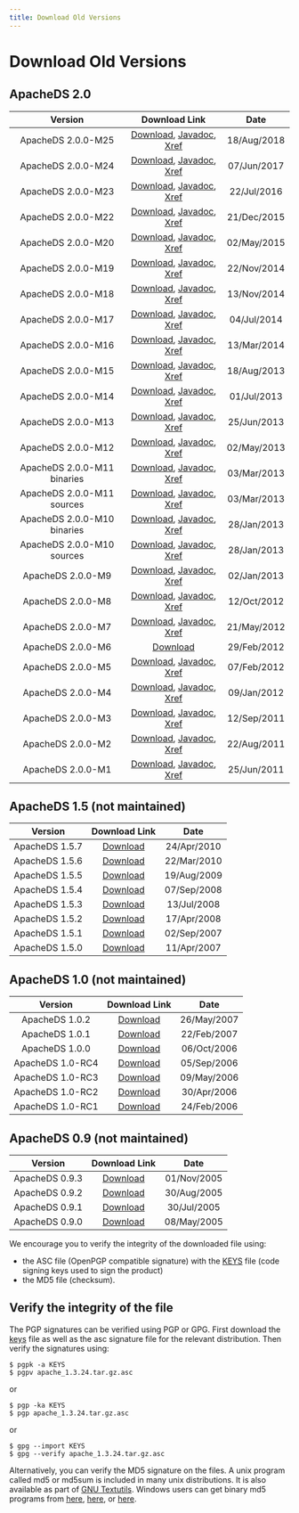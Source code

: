 ```yaml
---
title: Download Old Versions
---
```


# Download Old Versions

## ApacheDS 2.0

<center>

| Version| Download Link | Date |
|:-:|:-:|:-:|
| ApacheDS 2.0.0-M25 | [Download](https://archive.apache.org/dist/directory/apacheds/dist/2.0.0.AM25/), [Javadoc](https://svn.apache.org/repos/infra/websites/production/directory/content/apacheds/gen-docs/2.0.0.AM25/apidocs/index.html), [Xref](https://svn.apache.org/repos/infra/websites/production/directory/content/apacheds/gen-docs/2.0.0.AM25/xref/index.html) | 18/Aug/2018 | 
| ApacheDS 2.0.0-M24 | [Download](https://archive.apache.org/dist/directory/apacheds/dist/2.0.0-M24/), [Javadoc](https://svn.apache.org/repos/infra/websites/production/directory/content/apacheds/gen-docs/2.0.0-M24/apidocs/index.html), [Xref](https://svn.apache.org/repos/infra/websites/production/directory/content/apacheds/gen-docs/2.0.0-M24/xref/index.html) | 07/Jun/2017 |
| ApacheDS 2.0.0-M23 | [Download](https://archive.apache.org/dist/directory/apacheds/dist/2.0.0-M23/), [Javadoc](https://svn.apache.org/repos/infra/websites/production/directory/content/apacheds/gen-docs/2.0.0-M23/apidocs/index.html), [Xref](https://svn.apache.org/repos/infra/websites/production/directory/content/apacheds/gen-docs/2.0.0-M23/xref/index.html) | 22/Jul/2016 |
| ApacheDS 2.0.0-M22 | [Download](https://archive.apache.org/dist/directory/apacheds/dist/2.0.0-M22/), [Javadoc](https://svn.apache.org/repos/infra/websites/production/directory/content/apacheds/gen-docs/2.0.0-M22/apidocs/index.html), [Xref](https://svn.apache.org/repos/infra/websites/production/directory/content/apacheds/gen-docs/2.0.0-M22/xref/index.html) | 21/Dec/2015 |
| ApacheDS 2.0.0-M20 | [Download](https://archive.apache.org/dist/directory/apacheds/dist/2.0.0-M20/), [Javadoc](https://svn.apache.org/repos/infra/websites/production/directory/content/apacheds/gen-docs/2.0.0-M20/apidocs/index.html), [Xref](https://svn.apache.org/repos/infra/websites/production/directory/content/apacheds/gen-docs/2.0.0-M20/xref/index.html) | 02/May/2015 |
| ApacheDS 2.0.0-M19 | [Download](https://archive.apache.org/dist/directory/apacheds/dist/2.0.0-M19/), [Javadoc](https://svn.apache.org/repos/infra/websites/production/directory/content/apacheds/gen-docs/2.0.0-M19/apidocs/index.html), [Xref](https://svn.apache.org/repos/infra/websites/production/directory/content/apacheds/gen-docs/2.0.0-M19/xref/index.html) | 22/Nov/2014 |
| ApacheDS 2.0.0-M18 | [Download](https://archive.apache.org/dist/directory/apacheds/dist/2.0.0-M18/), [Javadoc](https://svn.apache.org/repos/infra/websites/production/directory/content/apacheds/gen-docs/2.0.0-M18/apidocs/index.html), [Xref](https://svn.apache.org/repos/infra/websites/production/directory/content/apacheds/gen-docs/2.0.0-M18/xref/index.html) | 13/Nov/2014 |
| ApacheDS 2.0.0-M17 | [Download](https://archive.apache.org/dist/directory/apacheds/dist/2.0.0-M17/), [Javadoc](https://svn.apache.org/repos/infra/websites/production/directory/content/apacheds/gen-docs/2.0.0-M17/apidocs/index.html), [Xref](https://svn.apache.org/repos/infra/websites/production/directory/content/apacheds/gen-docs/2.0.0-M17/xref/index.html) | 04/Jul/2014 |
| ApacheDS 2.0.0-M16 | [Download](https://archive.apache.org/dist/directory/apacheds/dist/2.0.0-M16/), [Javadoc](https://svn.apache.org/repos/infra/websites/production/directory/content/apacheds/gen-docs/2.0.0-M16/apidocs/index.html), [Xref](https://svn.apache.org/repos/infra/websites/production/directory/content/apacheds/gen-docs/2.0.0-M16/xref/index.html) | 13/Mar/2014 |
| ApacheDS 2.0.0-M15 | [Download](https://archive.apache.org/dist/directory/apacheds/dist/2.0.0-M15/), [Javadoc](https://svn.apache.org/repos/infra/websites/production/directory/content/apacheds/gen-docs/2.0.0-M15/apidocs/index.html), [Xref](https://svn.apache.org/repos/infra/websites/production/directory/content/apacheds/gen-docs/2.0.0-M15/xref/index.html) | 18/Aug/2013 |
| ApacheDS 2.0.0-M14 | [Download](https://archive.apache.org/dist/directory/apacheds/dist/2.0.0-M14/), [Javadoc](https://svn.apache.org/repos/infra/websites/production/directory/content/apacheds/gen-docs/2.0.0-M14/apidocs/index.html), [Xref](https://svn.apache.org/repos/infra/websites/production/directory/content/apacheds/gen-docs/2.0.0-M14/xref/index.html) | 01/Jul/2013 |
| ApacheDS 2.0.0-M13 | [Download](https://archive.apache.org/dist/directory/apacheds/dist/2.0.0-M13/), [Javadoc](https://svn.apache.org/repos/infra/websites/production/directory/content/apacheds/gen-docs/2.0.0-M13/apidocs/index.html), [Xref](https://svn.apache.org/repos/infra/websites/production/directory/content/apacheds/gen-docs/2.0.0-M13/xref/index.html) | 25/Jun/2013 |
| ApacheDS 2.0.0-M12 | [Download](https://archive.apache.org/dist/directory/apacheds/dist/2.0.0-M12/), [Javadoc](https://svn.apache.org/repos/infra/websites/production/directory/content/apacheds/gen-docs/2.0.0-M12/apidocs/index.html), [Xref](https://svn.apache.org/repos/infra/websites/production/directory/content/apacheds/gen-docs/2.0.0-M12/xref/index.html) | 02/May/2013 |
| ApacheDS 2.0.0-M11 binaries | [Download](https://archive.apache.org/dist/directory/apacheds/dist/2.0.0-M11/), [Javadoc](https://svn.apache.org/repos/infra/websites/production/directory/content/apacheds/gen-docs/2.0.0-M11/apidocs/index.html), [Xref](https://svn.apache.org/repos/infra/websites/production/directory/content/apacheds/gen-docs/2.0.0-M11/xref/index.html) | 03/Mar/2013 |
| ApacheDS 2.0.0-M11 sources | [Download](https://archive.apache.org/dist/directory/apacheds/2.0.0-M11/), [Javadoc](https://svn.apache.org/repos/infra/websites/production/directory/content/apacheds/gen-docs/2.0.0-M11/apidocs/index.html), [Xref](https://svn.apache.org/repos/infra/websites/production/directory/content/apacheds/gen-docs/2.0.0-M11/xref/index.html) | 03/Mar/2013 |
| ApacheDS 2.0.0-M10 binaries | [Download](https://archive.apache.org/dist/directory/apacheds/dist/2.0.0-M10/), [Javadoc](https://svn.apache.org/repos/infra/websites/production/directory/content/apacheds/gen-docs/2.0.0-M10/apidocs/index.html), [Xref](https://svn.apache.org/repos/infra/websites/production/directory/content/apacheds/gen-docs/2.0.0-M10/xref/index.html) | 28/Jan/2013 |
| ApacheDS 2.0.0-M10 sources | [Download](https://archive.apache.org/dist/directory/apacheds/2.0.0-M10/), [Javadoc](https://svn.apache.org/repos/infra/websites/production/directory/content/apacheds/gen-docs/2.0.0-M10/apidocs/index.html), [Xref](https://svn.apache.org/repos/infra/websites/production/directory/content/apacheds/gen-docs/2.0.0-M10/xref/index.html) | 28/Jan/2013 |
| ApacheDS 2.0.0-M9 | [Download](https://archive.apache.org/dist/directory/apacheds/stable/2.0/2.0.0-M9), [Javadoc](https://svn.apache.org/repos/infra/websites/production/directory/content/apacheds/gen-docs/2.0.0-M9/apidocs/index.html), [Xref](https://svn.apache.org/repos/infra/websites/production/directory/content/apacheds/gen-docs/2.0.0-M9/xref/index.html) | 02/Jan/2013 |
| ApacheDS 2.0.0-M8 | [Download](https://archive.apache.org/dist/directory/apacheds/stable/2.0/2.0.0-M8), [Javadoc](https://svn.apache.org/repos/infra/websites/production/directory/content/apacheds/gen-docs/2.0.0-M8/apidocs/index.html), [Xref](https://svn.apache.org/repos/infra/websites/production/directory/content/apacheds/gen-docs/2.0.0-M8/xref/index.html) | 12/Oct/2012 |
| ApacheDS 2.0.0-M7 | [Download](https://archive.apache.org/dist/directory/apacheds/stable/2.0/2.0.0-M7), [Javadoc](https://svn.apache.org/repos/infra/websites/production/directory/content/apacheds/gen-docs/2.0.0-M7/apidocs/index.html), [Xref](https://svn.apache.org/repos/infra/websites/production/directory/content/apacheds/gen-docs/2.0.0-M7/xref/index.html) | 21/May/2012 |
| ApacheDS 2.0.0-M6 | [Download](https://archive.apache.org/dist/directory/apacheds/stable/2.0/2.0.0-M6) | 29/Feb/2012 |
| ApacheDS 2.0.0-M5 | [Download](https://archive.apache.org/dist/directory/apacheds/stable/2.0/2.0.0-M5), [Javadoc](https://svn.apache.org/repos/infra/websites/production/directory/content/apacheds/gen-docs/2.0.0-M5/apidocs/index.html), [Xref](https://svn.apache.org/repos/infra/websites/production/directory/content/apacheds/gen-docs/2.0.0-M5/xref/index.html) | 07/Feb/2012 |
| ApacheDS 2.0.0-M4 | [Download](https://archive.apache.org/dist/directory/apacheds/stable/2.0/2.0.0-M4), [Javadoc](https://svn.apache.org/repos/infra/websites/production/directory/content/apacheds/gen-docs/2.0.0-M4/apidocs/index.html), [Xref](https://svn.apache.org/repos/infra/websites/production/directory/content/apacheds/gen-docs/2.0.0-M4/xref/index.html) | 09/Jan/2012 |
| ApacheDS 2.0.0-M3 | [Download](https://archive.apache.org/dist/directory/apacheds/stable/2.0/2.0.0-M3), [Javadoc](https://svn.apache.org/repos/infra/websites/production/directory/content/apacheds/gen-docs/2.0.0-M3/apidocs/index.html), [Xref](https://svn.apache.org/repos/infra/websites/production/directory/content/apacheds/gen-docs/2.0.0-M3/xref/index.html) | 12/Sep/2011 |
| ApacheDS 2.0.0-M2 | [Download](https://archive.apache.org/dist/directory/apacheds/stable/2.0/2.0.0-M2), [Javadoc](https://svn.apache.org/repos/infra/websites/production/directory/content/apacheds/gen-docs/2.0.0-M2/apidocs/index.html), [Xref](https://svn.apache.org/repos/infra/websites/production/directory/content/apacheds/gen-docs/2.0.0-M2/xref/index.html) | 22/Aug/2011 |
| ApacheDS 2.0.0-M1 | [Download](https://archive.apache.org/dist/directory/apacheds/stable/2.0/2.0.0-M1), [Javadoc](https://svn.apache.org/repos/infra/websites/production/directory/content/apacheds/gen-docs/2.0.0-M1/apidocs/index.html), [Xref](https://svn.apache.org/repos/infra/websites/production/directory/content/apacheds/gen-docs/2.0.0-M1/xref/index.html) | 25/Jun/2011 |

</center>

## ApacheDS 1.5 (not maintained)

<center>

| Version| Download Link | Date |
|:-:|:-:|:-:|
| ApacheDS 1.5.7 | [Download](https://archive.apache.org/dist/directory/apacheds/unstable/1.5/1.5.7/) | 24/Apr/2010 |
| ApacheDS 1.5.6 | [Download](https://archive.apache.org/dist/directory/apacheds/unstable/1.5/1.5.6/) | 22/Mar/2010 |
| ApacheDS 1.5.5 | [Download](https://archive.apache.org/dist/directory/apacheds/unstable/1.5/1.5.5/) | 19/Aug/2009 |
| ApacheDS 1.5.4 | [Download](https://archive.apache.org/dist/directory/apacheds/unstable/1.5/1.5.4/) | 07/Sep/2008 |
| ApacheDS 1.5.3 | [Download](https://archive.apache.org/dist/directory/apacheds/unstable/1.5/1.5.3/) | 13/Jul/2008 |
| ApacheDS 1.5.2 | [Download](https://archive.apache.org/dist/directory/apacheds/unstable/1.5/1.5.2/) | 17/Apr/2008 |
| ApacheDS 1.5.1 | [Download](https://archive.apache.org/dist/directory/apacheds/unstable/1.5/1.5.1/) | 02/Sep/2007 |
| ApacheDS 1.5.0 | [Download](https://archive.apache.org/dist/directory/apacheds/unstable/1.5/1.5.0/) | 11/Apr/2007 |

</center>

## ApacheDS 1.0 (not maintained)

<center>

| Version| Download Link | Date |
|:-:|:-:|:-:|
| ApacheDS 1.0.2 | [Download](https://archive.apache.org/dist/directory/apacheds/stable/1.0/1.0.2/) | 26/May/2007 |
| ApacheDS 1.0.1 | [Download](https://archive.apache.org/dist/directory/apacheds/stable/1.0/1.0.1/) | 22/Feb/2007 |
| ApacheDS 1.0.0 | [Download](https://archive.apache.org/dist/directory/apacheds/stable/1.0/1.0.0/) | 06/Oct/2006 |
| ApacheDS 1.0-RC4 | [Download](https://archive.apache.org/dist/directory/apacheds/stable/1.0/1.0-RC4/) | 05/Sep/2006 |
| ApacheDS 1.0-RC3 | [Download](https://archive.apache.org/dist/directory/apacheds/stable/1.0/1.0-RC3/) | 09/May/2006 |
| ApacheDS 1.0-RC2 | [Download](https://archive.apache.org/dist/directory/apacheds/stable/1.0/1.0-RC2/) | 30/Apr/2006 |
| ApacheDS 1.0-RC1 | [Download](https://archive.apache.org/dist/directory/apacheds/stable/1.0/1.0-RC1/) | 24/Feb/2006 |

</center>

## ApacheDS 0.9 (not maintained)

<center>

| Version| Download Link | Date |
|:-:|:-:|:-:|
| ApacheDS 0.9.3 | [Download](https://archive.apache.org/dist/directory/apacheds/unstable/0.9/0.9.3) | 01/Nov/2005 |
| ApacheDS 0.9.2 | [Download](https://archive.apache.org/dist/directory/apacheds/unstable/0.9/0.9.2) | 30/Aug/2005 |
| ApacheDS 0.9.1 | [Download](https://archive.apache.org/dist/directory/apacheds/unstable/0.9/0.9.1) | 30/Jul/2005 |
| ApacheDS 0.9.0 | [Download](https://archive.apache.org/dist/directory/apacheds/unstable/0.9/0.9.0) | 08/May/2005 |

</center>

<DIV class="note" markdown="1">
We encourage you to verify the integrity of the downloaded file using:

* the ASC file (OpenPGP compatible signature) with the [KEYS](https://downloads.apache.org/directory/KEYS) file (code signing keys used to sign the product)
* the MD5 file (checksum).
</DIV>

## Verify the integrity of the file

The PGP signatures can be verified using PGP or GPG. First download the [keys](https://downloads.apache.org/directory/KEYS) file as well as the asc signature file for the relevant distribution. Then verify the signatures using:

	$ pgpk -a KEYS
	$ pgpv apache_1.3.24.tar.gz.asc

or

	$ pgp -ka KEYS
	$ pgp apache_1.3.24.tar.gz.asc

or

	$ gpg --import KEYS
	$ gpg --verify apache_1.3.24.tar.gz.asc

 

Alternatively, you can verify the MD5 signature on the files. A unix program called md5 or md5sum is included in many unix distributions. It is also available as part of [GNU Textutils](http://www.gnu.org/software/textutils/textutils.html). Windows users can get binary md5 programs from [here](http://www.fourmilab.ch/md5/), [here](http://www.pc-tools.net/win32/freeware/console/), or [here](http://www.slavasoft.com/fsum/).
